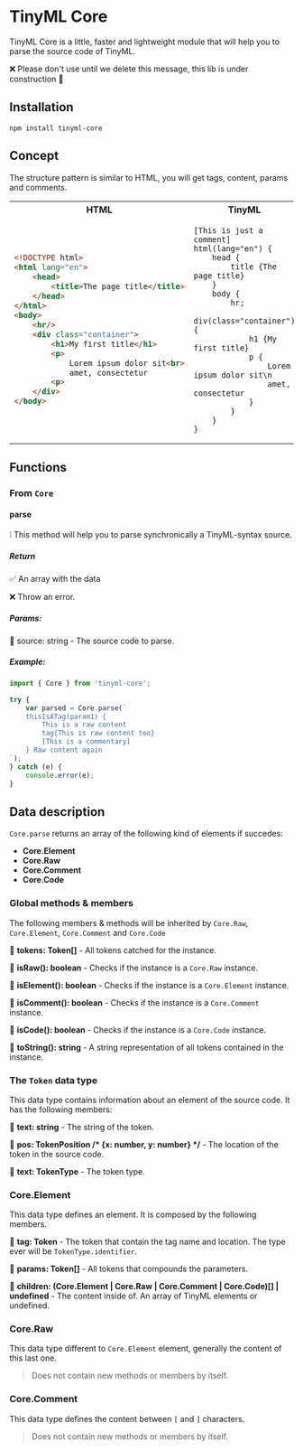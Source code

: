 # TinyML Core

TinyML Core is a little, faster and lightweight module that will help you to parse the source code of TinyML.

❌ Please don't use until we delete this message, this lib is under construction 🚫

## Installation

    npm install tinyml-core

## Concept

The structure pattern is similar to HTML, you will get tags, content, params and comments.

<table>
<tr>
<th>HTML</th>
<th>TinyML</th>
</tr>
<tr>
<td>

```html
<!DOCTYPE html>
<html lang="en">
    <head>
        <title>The page title</title>
    </head>
</html>
<body>
    <hr/>
    <div class="container">
        <h1>My first title</h1>
        <p>
            Lorem ipsum dolor sit<br>
            amet, consectetur
        <p>
    </div>
</body>
```

</td>
<td>

```
[This is just a comment]
html(lang="en") {
    head {
        title {The page title}
    }
    body {
        hr;
        div(class="container") {
            h1 {My first title}
            p {
                Lorem ipsum dolor sit\n
                amet, consectetur
            }
        }
    }
}
```

</td>
</tr>
</table>

## Functions

### From `Core`

#### parse

❕ This method will help you to parse synchronically a TinyML-syntax source.

##### Return

✅ An array with the data

❌ Throw an error.

##### Params:

🔹 source: string - The source code to parse.

##### Example:

```js
import { Core } from 'tinyml-core';

try {
    var parsed = Core.parse(`
    thisIsATag(param1) {
        This is a raw content
        tag{This is raw content too}
        [This is a commentary]
    } Raw content again
`);
} catch (e) {
    console.error(e);
}
```

## Data description

`Core.parse` returns an array of the following kind of elements if succedes:

* <b>Core.Element</b>
* <b>Core.Raw</b>
* <b>Core.Comment</b>
* <b>Core.Code</b>

### Global methods & members

The following members & methods will be inherited by `Core.Raw`, `Core.Element`, `Core.Comment` and `Core.Code`

🔹 <b>tokens: Token[]</b> - All tokens catched for the instance.

🔹 <b>isRaw(): boolean</b> - Checks if the instance is a `Core.Raw` instance.

🔹 <b>isElement(): boolean</b> - Checks if the instance is a `Core.Element` instance.

🔹 <b>isComment(): boolean</b> - Checks if the instance is a `Core.Comment` instance.

🔹 <b>isCode(): boolean</b> - Checks if the instance is a `Core.Code` instance.

🔹 <b>toString(): string</b> - A string representation of all tokens contained in the instance.

### The `Token` data type

This data type contains information about an element of the source code. It has the following members:

🔹 <b>text: string</b> - The string of the token.

🔹 <b>pos: TokenPosition /* {x: number, y: number} */</b> - The location of the token in the source code.

🔹 <b>text: TokenType</b> - The token type.


### Core.Element

This data type defines an element. It is composed by the following members.

🔹 <b>tag: Token</b> - The token that contain the tag name and location. The type ever will be `TokenType.identifier`.

🔹 <b>params: Token[]</b> - All tokens that compounds the parameters.

🔹 <b>children: (Core.Element | Core.Raw | Core.Comment | Core.Code)[] | undefined</b> - The content inside of. An array of TinyML elements or undefined.

### Core.Raw

This data type different to `Core.Element` element, generally the content of this last one.

> Does not contain new methods or members by itself.

### Core.Comment

This data type defines the content between `[` and `]` characters.

> Does not contain new methods or members by itself.
